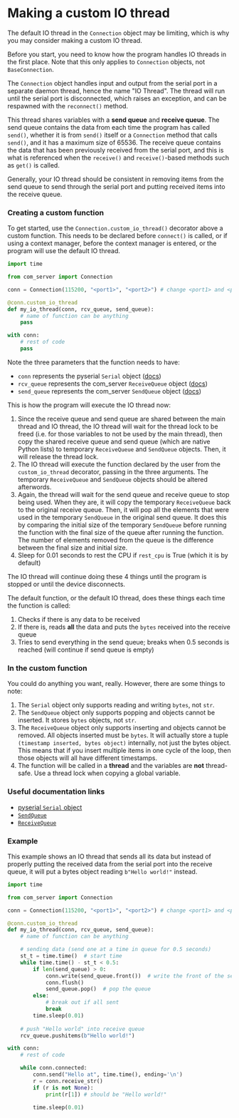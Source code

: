 # Making a custom IO thread

The default IO thread in the `Connection` object may be limiting, which is why you may consider making a custom IO thread.

Before you start, you need to know how the program handles IO threads in the first place. Note that this only applies to `Connection` objects, not `BaseConnection`. 

The `Connection` object handles input and output from the serial port in a separate daemon thread, hence the name "IO Thread". The thread will run until the serial port is disconnected, which raises an exception, and can be respawned with the `reconnect()` method. 

This thread shares variables with a **send queue** and **receive queue**. The send queue contains the data from each time the program has called `send()`, whether it is from `send()` itself or a `Connection` method that calls `send()`, and it has a maximum size of 65536. The receive queue contains the data that has been previously received from the serial port, and this is what is referenced when the `receive()` and `receive()`-based methods such as `get()` is called. 

Generally, your IO thread should be consistent in removing items from the send queue to send through the serial port and putting received items into the receive queue.

### Creating a custom function

To get started, use the `Connection.custom_io_thread()` decorator above a custom function. This needs to be declared before `connect()` is called, or if using a context manager, before the context manager is entered, or the program will use the default IO thread.

```py
import time

from com_server import Connection

conn = Connection(115200, "<port1>", "<port2>") # change <port1> and <port2>; feel free to add extra arguments

@conn.custom_io_thread
def my_io_thread(conn, rcv_queue, send_queue):
    # name of function can be anything
    pass

with conn:
    # rest of code
    pass
```

Note the three parameters that the function needs to have:

- `conn` represents the pyserial `Serial` object ([docs](https://pyserial.readthedocs.io/en/latest/pyserial_api.html#serial.Serial))
- `rcv_queue` represents the com_server `ReceiveQueue` object ([docs](../library-api/#com_serversendqueue))
- `send_queue` represents the com_server `SendQueue` object ([docs](../library-api/#com_serverreceivequeue))

This is how the program will execute the IO thread now:

1. Since the receive queue and send queue are shared between the main thread and IO thread, the IO thread will wait for the thread lock to be freed (i.e. for those variables to not be used by the main thread), then copy the shared receive queue and send queue (which are native Python lists) to temporary `ReceiveQueue` and `SendQueue` objects. Then, it will release the thread lock.
2. The IO thread will execute the function declared by the user from the `custom_io_thread` decorator, passing in the three arguments. The temporary `ReceiveQueue` and `SendQueue` objects should be altered afterwords.
3. Again, the thread will wait for the send queue and receive queue to stop being used. When they are, it will copy the temporary `ReceiveQueue` back to the original receive queue. Then, it will pop all the elements that were used in the temporary `SendQueue` in the original send queue. It does this by comparing the initial size of the temporary `SendQueue` before running the function with the final size of the queue after running the function. The number of elements removed from the queue is the difference between the final size and initial size.
4. Sleep for 0.01 seconds to rest the CPU if `rest_cpu` is True (which it is by default)

The IO thread will continue doing these 4 things until the program is stopped or until the device disconnects.

The default function, or the default IO thread, does these things each time the function is called:

1. Checks if there is any data to be received
2. If there is, reads **all** the data and puts the `bytes` received into the receive queue
3. Tries to send everything in the send queue; breaks when 0.5 seconds is reached (will continue if send queue is empty)

### In the custom function

You could do anything you want, really. However, there are some things to note:

1. The `Serial` object only supports reading and writing `bytes`, not `str`.
2. The `SendQueue` object only supports popping and objects cannot be inserted. It stores `bytes` objects, not `str`.
3. The `ReceiveQueue` object only supports inserting and objects cannot be removed. All objects inserted must be `bytes`. It will actually store a tuple `(timestamp inserted, bytes object)` internally, not just the bytes object. This means that if you insert multiple items in one cycle of the loop, then those objects will all have different timestamps.
4. The function will be called in a **thread** and the variables are **not** thread-safe. Use a thread lock when copying a global variable.

### Useful documentation links

- [pyserial `Serial` object](https://pyserial.readthedocs.io/en/latest/pyserial_api.html#serial.Serial)
- [`SendQueue`](../library-api/#com_serversendqueue)
- [`ReceiveQueue`](../library-api/#com_serverreceivequeue)

### Example

This example shows an IO thread that sends all its data but instead of properly putting the received data from the serial port into the receive queue, it will put a bytes object reading `b"Hello world!"` instead.

```py
import time

from com_server import Connection

conn = Connection(115200, "<port1>", "<port2>") # change <port1> and <port2>; feel free to add extra arguments

@conn.custom_io_thread
def my_io_thread(conn, rcv_queue, send_queue):
    # name of function can be anything

    # sending data (send one at a time in queue for 0.5 seconds)
    st_t = time.time()  # start time
    while time.time() - st_t < 0.5:
        if len(send_queue) > 0:
            conn.write(send_queue.front())  # write the front of the send queue
            conn.flush()
            send_queue.pop()  # pop the queue
        else:
            # break out if all sent
            break
        time.sleep(0.01)
    
    # push "Hello world" into receive queue
    rcv_queue.pushitems(b"Hello world!")

with conn:
    # rest of code

    while conn.connected:
        conn.send("Hello at", time.time(), ending='\n')
        r = conn.receive_str()
        if (r is not None):
            print(r[1]) # should be "Hello world!"
        
        time.sleep(0.01)
```